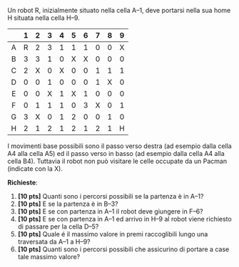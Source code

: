Un robot R, inizialmente situato nella cella A–1, deve portarsi nella sua home H situata nella cella H–9.

|   | 1 | 2 | 3 | 4 | 5 | 6 | 7 | 8 | 9 |
|:-:|:-:|:-:|:-:|:-:|:-:|:-:|:-:|:-:|:-:|
| A | R | 2 | 3 | 1 | 1 | 1 | 0 | 0 | X |
| B | 3 | 3 | 1 | 0 | X | X | 0 | 0 | 0 |
| C | 2 | X | 0 | X | 0 | 0 | 1 | 1 | 1 |
| D | 0 | 0 | 1 | 0 | 0 | 0 | 1 | X | 0 |
| E | 0 | 0 | X | 1 | X | 1 | 0 | 0 | 0 |
| F | 0 | 1 | 1 | 1 | 0 | 3 | X | 0 | 1 |
| G | 3 | X | 0 | 1 | 2 | 0 | 0 | 1 | 0 |
| H | 2 | 1 | 2 | 1 | 2 | 1 | 2 | 1 | H |

I movimenti base possibili sono il passo verso destra (ad esempio dalla cella A4 alla cella A5) ed il passo verso in basso (ad esempio dalla cella A4 alla cella B4). Tuttavia il robot non può visitare le celle occupate da un Pacman (indicate con la X).


__Richieste__:
1. __\[10 pts\]__ Quanti sono i percorsi possibili se la partenza è in A–1?
2. __\[10 pts\]__ E se la partenza è in B–3?
3. __\[10 pts\]__ E se con partenza in A–1 il robot deve giungere in F–6?
4. __\[10 pts\]__ E se con partenza in A–1 ed arrivo in H–9 al robot viene richiesto di passare per
la cella D–5?
5. __\[10 pts\]__ Quale é il massimo valore in premi raccoglibili lungo una traversata da A–1 a H–9?
6. __\[10 pts\]__ Quanti sono i percorsi possibili che assicurino di portare a case tale massimo valore?